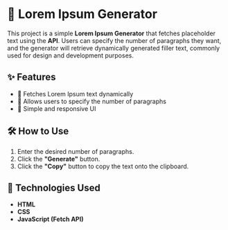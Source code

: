# 📜 Lorem Ipsum Generator

This project is a simple **Lorem Ipsum Generator** that fetches placeholder text using the **API**. Users can specify the number of paragraphs they want, and the generator will retrieve dynamically generated filler text, commonly used for design and development purposes.

## ✨ Features
- 🚀 Fetches Lorem Ipsum text dynamically  
- 🔢 Allows users to specify the number of paragraphs  
- 🎨 Simple and responsive UI  

## 🛠 How to Use
1. Enter the desired number of paragraphs.  
2. Click the **"Generate"** button.  
3. Click the **"Copy"** button to copy the text onto the clipboard.

## 📌 Technologies Used
- **HTML**  
- **CSS**  
- **JavaScript (Fetch API)**  